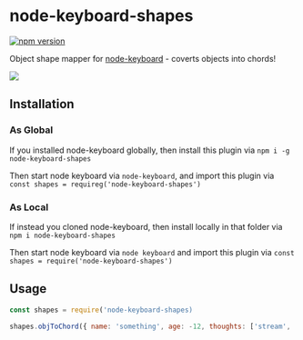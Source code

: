 # node-keyboard-shapes

[![npm version](https://badge.fury.io/js/node-keyboard-shapes.svg)](https://badge.fury.io/js/node-keyboard-shapes)

Object shape mapper for [node-keyboard](http://github.com/justinjmoses/node-keyboard) - coverts objects into chords!

![](https://media0.giphy.com/media/3o7ZeTKcoYYyfSKSzu/giphy.gif)

## Installation

### As Global
If you installed node-keyboard globally, then install this plugin via `npm i -g node-keyboard-shapes`

Then start node keyboard via `node-keyboard`, and import this plugin via `const shapes = requireg('node-keyboard-shapes')`

### As Local
If instead you cloned node-keyboard, then install locally in that folder via `npm i node-keyboard-shapes`

Then start node keyboard via `node keyboard` and import this plugin via `const shapes = require('node-keyboard-shapes')`

## Usage

```javascript
const shapes = require('node-keyboard-shapes)

shapes.objToChord({ name: 'something', age: -12, thoughts: ['stream', 'of', 'consciousness']}).forEach(play)
```
